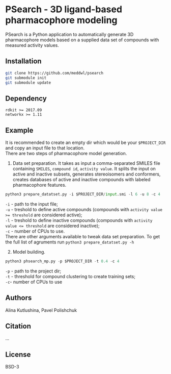 # PSearch - 3D ligand-based pharmacophore modeling

PSearch is a Python application to automatically generate 3D pharmacophore models based on a supplied data set of compounds with measured activity values.

## Installation

```bash
git clone https://github.com/meddwl/psearch
git submodule init
git submodule update
```

## Dependency

`rdkit >= 2017.09`  
`networkx >= 1.11`  

## Example

It is recommended to create an empty dir which would be your `$PROJECT_DIR` and copy an input file to that location.  
There are two steps of pharmacophore model generation.  

1. Data set preparation. It takes as input a comma-separated SMILES file containing `SMILES`, `compound id`, `activity value`. It splits the input on active and inactive subsets, generates stereoisomers and conformers, creates databases of active and inactive compounds with labeled pharmacophore features.
```python
python3 prepare_datatset.py -i $PROJECT_DIR/input.smi -l 6 -u 8 -c 4
```
`-i` - path to the input file;  
`-u` - treshold to define active compounds (compounds with `activity value >= threshold` are considered active);  
`-l` - treshold to define inactive compounds (compounds with `activity value <= threshold` are considered inactive);  
`-c` - number of CPUs to use.  
There are other arguments available to tweak data set preparation. To get the full list of agruments run `python3 prepare_datatset.py -h`  

2. Model building.  

```python
python3 phsearch_mp.py -p $PROJECT_DIR -t 0.4 -c 4
```
`-p` - path to the project dir;  
`-t` - threshold for compound clustering to create training sets;  
`-c`- number of CPUs to use

## Authors
Alina Kutlushina, Pavel Polishchuk

## Citation
...

## License
BSD-3
